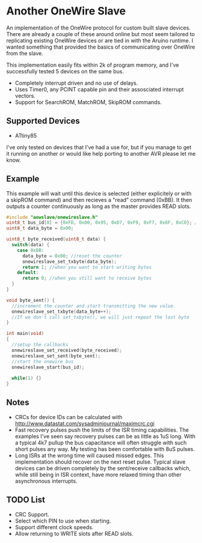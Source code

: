 # Another OneWire Slave

An implementation of the OneWire protocol for custom built slave devices.  There are already a couple of these around online
but most seem tailored to replicating existing OneWire devices or are tied in with the Aruino runtime.  I wanted something
that provided the basics of communicating over OneWire from the slave.

This implementation easily fits within 2k of program memory, and I've successfully tested 5 devices on the same bus.

* Completely interrupt driven and no use of delays.
* Uses Timer0, any PCINT capable pin and their assosciated interrupt vectors.
* Support for SearchROM, MatchROM, SkipROM commands.

## Supported Devices

* ATtiny85

I've only tested on devices that I've had a use for, but if you manage to get it running on another or
would like help porting to another AVR please let me know.

## Example

This example will wait until this device is selected (either explicitely or with a skipROM command) and then
recieves a "read" command (0xBB).  It then outputs a counter continuously as long as the master provides READ slots.

```c
#include "aowslave/onewireslave.h"
uint8_t bus_id[8] = {0xFD, 0x00, 0x95, 0xD7, 0xF9, 0xF7, 0x6F, 0xC0}; //CRC, Family, Serial LSB..MSB
uint8_t data_byte = 0x00;

uint8_t byte_received(uint8_t data) {
  switch(data) {
    case 0xBB:
      data_byte = 0x00; //reset the counter
      onewireslave_set_txbyte(data_byte);
      return 1; //when you want to start writing bytes
    default:
      return 0; //when you still want to receive bytes
  }
}

void byte_sent() {
  //increment the counter and start transmitting the new value.
  onewireslave_set_txbyte(data_byte++);
  //If we don't call set_txbyte(), we will just repeat the last byte
}

int main(void)
{
  //setup the callbacks
  onewireslave_set_received(byte_received);
  onewireslave_set_sent(byte_sent);
  //start the onewire bus
  onewireslave_start(bus_id);
	
  while(1) {}
}
```

## Notes
* CRCs for device IDs can be calculated with http://www.datastat.com/sysadminjournal/maximcrc.cgi
* Fast recovery pulses push the limits of the ISR timing capabilities.  The examples I've seen say recovery pulses can be
as little as 1uS long.  With a typical 4k7 pullup the bus capacitance will often struggle with such short pulses any way.
My testing has been comfortable with 8uS pulses.
* Long ISRs at the wrong time will caused missed edges.  This implementation should recover on the next reset pulse.  Typical
slave devices can be driven completely by the sent/receive callbacks which, while still being in ISR context, have more
relaxed timing than other asynchronous interrupts.

## TODO List
* CRC Support.
* Select which PIN to use when starting.
* Support different clock speeds.
* Allow returning to WRITE slots after READ slots.
